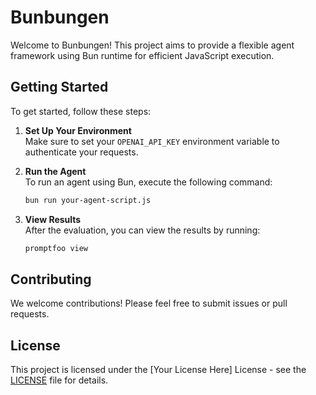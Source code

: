 # Bunbungen

Welcome to Bunbungen! This project aims to provide a flexible agent framework using Bun runtime for efficient JavaScript execution.

## Getting Started

To get started, follow these steps:

1. **Set Up Your Environment**  
   Make sure to set your `OPENAI_API_KEY` environment variable to authenticate your requests.

2. **Run the Agent**  
   To run an agent using Bun, execute the following command:
   ```bash
   bun run your-agent-script.js
   ```

3. **View Results**  
   After the evaluation, you can view the results by running:
   ```bash
   promptfoo view
   ```

## Contributing

We welcome contributions! Please feel free to submit issues or pull requests.

## License

This project is licensed under the [Your License Here] License - see the [LICENSE](LICENSE) file for details.
